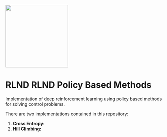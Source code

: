 <img src="https://d20vrrgs8k4bvw.cloudfront.net/images/open-graph/udacity.png" width="200" />

# RLND RLND Policy Based Methods

Implementation of deep reinforcement learning using policy based methods for solving control problems.

There are two implementations contained in this repository: 

1. **Cross Entropy:**
2. **Hill Climbing:**